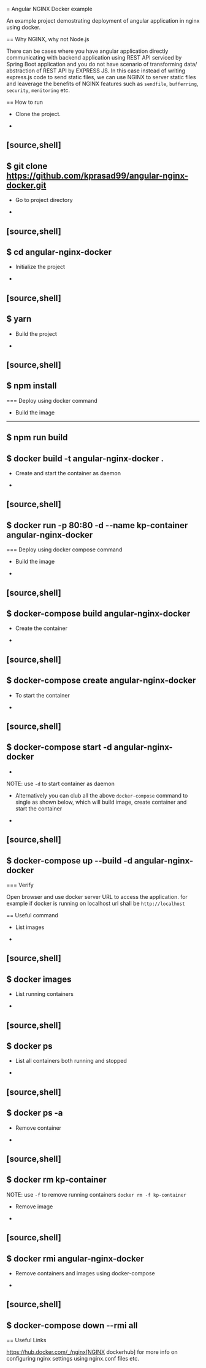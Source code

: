 = Angular NGINX Docker example

An example project demostrating deployment of angular application in nginx using docker.

== Why NGINX, why not Node.js

There can be cases where you have angular application directly communicating with backend application using REST API serviced by Spring Boot application and you do not have scenario of transforming data/ abstraction of REST API by EXPRESS JS. In this case instead of writing express.js code to send static files, we can use NGINX to server static files and leaverage the benefits of NGINX features such as `sendfile`, `bufferring`, `security`, `menitoring` etc.

== How to run

* Clone the project.
+
[source,shell]
----
$ git clone https://github.com/kprasad99/angular-nginx-docker.git
----

* Go to project directory
+
[source,shell]
----
$ cd angular-nginx-docker
----

* Initialize the project
+
[source,shell]
----
$ yarn
----

* Build the project
+
[source,shell]
----
$ npm install
----

=== Deploy using docker command

* Build the image
----
 $ npm run build
----
$ docker build -t angular-nginx-docker .
----

* Create and start the container as daemon
+
[source,shell]
----
$ docker run -p 80:80 -d --name kp-container angular-nginx-docker
----

=== Deploy using docker compose command

* Build the image
+
[source,shell]
----
$ docker-compose build angular-nginx-docker
----

* Create the container
+
[source,shell]
----
$ docker-compose create angular-nginx-docker
----

* To start the container
+
[source,shell]
----
$ docker-compose start -d angular-nginx-docker
----
+
NOTE: use `-d` to start container as daemon

* Alternatively you can club all the above `docker-compose` command to single as shown below, which will build image, create container and start the container
+
[source,shell]
----
$ docker-compose up --build -d angular-nginx-docker
----

=== Verify

Open browser and use docker server URL to access the application. for example if docker is running on localhost url shall be `http://localhost`

== Useful command

* List images
+
[source,shell]
----
$ docker images
----

* List running containers
+
[source,shell]
----
$ docker ps
----

* List all containers both running and stopped
+
[source,shell]
----
$ docker ps -a
----

* Remove container
+
[source,shell]
----
$ docker rm kp-container
----
NOTE: use `-f` to remove running containers `docker rm -f kp-container`

* Remove image
+
[source,shell]
----
$ docker rmi angular-nginx-docker
----

* Remove containers and images using docker-compose
+
[source,shell]
----
$ docker-compose down --rmi all
----

== Useful Links

https://hub.docker.com/_/nginx[NGINX dockerhub] for more info on configuring nginx settings using nginx.conf files etc.
